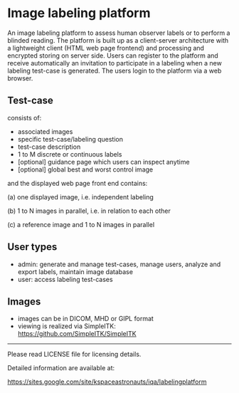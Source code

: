 # Image labeling platform
An image labeling platform to assess human observer labels or to perform a blinded reading. 
The platform is built up as a client-server architecture with a lightweight client (HTML web page frontend) and processing and
encrypted storing on server side.
Users can register to the platform and receive automatically an invitation to participate in a labeling when a new labeling 
test-case is generated. The users login to the platform via a web browser.

## Test-case
consists of:
- associated images
- specific test-case/labeling question
- test-case description
- 1 to M discrete or continuous labels
- [optional] guidance page which users can inspect anytime
- [optional] global best and worst control image

and the displayed web page front end contains:

(a) one displayed image, i.e. independent labeling

(b) 1 to N images in parallel, i.e. in relation to each other

(c) a reference image and 1 to N images in parallel

## User types
- admin: generate and manage test-cases, manage users, analyze and export labels, maintain image database
- user: access labeling test-cases

## Images
- images can be in DICOM, MHD or GIPL format
- viewing is realized via SimpleITK: https://github.com/SimpleITK/SimpleITK

--------------------------------------------------------
Please read LICENSE file for licensing details.

Detailed information are available at:

https://sites.google.com/site/kspaceastronauts/iqa/labelingplatform
